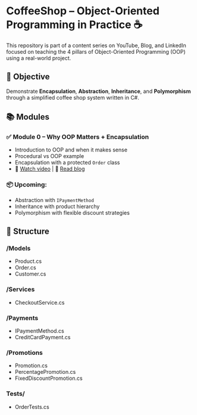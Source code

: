 # CoffeeShop – Object-Oriented Programming in Practice ☕

This repository is part of a content series on YouTube, Blog, and LinkedIn focused on teaching the 4 pillars of Object-Oriented Programming (OOP) using a real-world project.

## 🎯 Objective
Demonstrate **Encapsulation**, **Abstraction**, **Inheritance**, and **Polymorphism** through a simplified coffee shop system written in C#.

## 📚 Modules

### ✅ Module 0 – Why OOP Matters + Encapsulation
- Introduction to OOP and when it makes sense
- Procedural vs OOP example
- Encapsulation with a protected `Order` class
- 🎥 [Watch video](https://youtu.be/SflyTIaQBvc) | 📝 [Read blog](https://wesleydevcamp.wordpress.com/2025/07/17/oop-encapsulation/)

### 📦 Upcoming:
- Abstraction with `IPaymentMethod`
- Inheritance with product hierarchy
- Polymorphism with flexible discount strategies

## 🧱 Structure
### /Models
- Product.cs
- Order.cs
- Customer.cs

### /Services
- CheckoutService.cs

### /Payments
- IPaymentMethod.cs
- CreditCardPayment.cs

### /Promotions
- Promotion.cs
- PercentagePromotion.cs
- FixedDiscountPromotion.cs

### Tests/
- OrderTests.cs